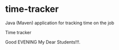 # time-tracker
Java (Maven) application for tracking time on the job

Time tracker

Good EVENING My Dear Students!!!.
